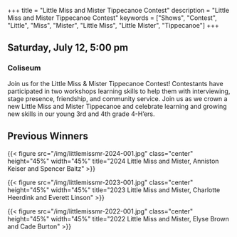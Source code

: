 +++
title = "Little Miss and Mister Tippecanoe Contest"
description = "Little Miss and Mister Tippecanoe Contest"
keywords = ["Shows", "Contest", "Little", "Miss", "Mister", "Little Miss", "Little Mister", "Tippecanoe"]
+++

## Saturday, July 12, 5:00 pm

### Coliseum

Join us for the Little Miss & Mister Tippecanoe Contest! Contestants have participated in two workshops learning skills to help them with interviewing, stage presence, friendship, and community service. Join us as we crown a new Little Miss and Mister Tippecanoe and celebrate learning and growing new skills in our young 3rd and 4th grade 4-H’ers.  

## Previous Winners

{{< figure src="/img/littlemissmr-2024-001.jpg" class="center" height="45%" width="45%" title="2024 Little Miss and Mister, Anniston Keiser and Spencer Baitz" >}}

{{< figure src="/img/littlemissmr-2023-001.jpg" class="center" height="45%" width="45%" title="2023 Little Miss and Mister, Charlotte Heerdink and Everett Linson" >}}

{{< figure src="/img/littlemissmr-2022-001.jpg" class="center" height="45%" width="45%" title="2022 Little Miss and Mister, Elyse Brown and Cade Burton" >}}
